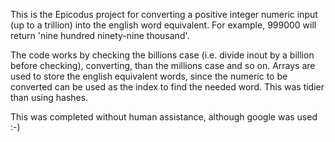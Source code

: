 This is the Epicodus project for converting a positive integer numeric input (up to a trillion) into the english word equivalent.
For example, 999000 will return 'nine hundred ninety-nine thousand'.

The code works by checking the billions case (i.e. divide inout by a billion before checking), converting, than the millions case and so on.
Arrays are used to store the english equivalent words, since the numeric to be converted can be used as the index to find the needed word.
This was tidier than using hashes.

This was completed without human assistance, although google was used :-)
      
